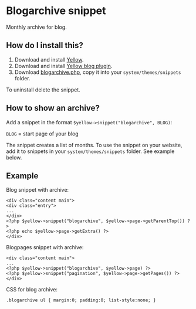 Blogarchive snippet
===================
Monthly archive for blog.

How do I install this?
----------------------
1. Download and install [Yellow](https://github.com/datenstrom/yellow/).  
2. Download and install [Yellow blog plugin](https://github.com/datenstrom/yellow-extensions/blob/master/plugins/blog/README.md).  
3. Download [blogarchive.php](blogarchive.php?raw=true), copy it into your `system/themes/snippets` folder.  

To uninstall delete the snippet.

How to show an archive?
-----------------------
Add a snippet in the format `$yellow->snippet("blogarchive", BLOG)`:  

`BLOG` = start page of your blog

The snippet creates a list of months. To use the snippet on your website, add it to snippets in your `system/themes/snippets` folder. See example below.

Example
-------
Blog snippet with archive:

    <div class="content main">
    <div class="entry">
    ...
    </div>
    <?php $yellow->snippet("blogarchive", $yellow->page->getParentTop()) ?>
    <?php echo $yellow->page->getExtra() ?>
    </div>

Blogpages snippet with archive:

    <div class="content main">
    ...
    <?php $yellow->snippet("blogarchive", $yellow->page) ?>
    <?php $yellow->snippet("pagination", $yellow->page->getPages()) ?>
    </div>

CSS for blog archive:

    .blogarchive ul { margin:0; padding:0; list-style:none; }